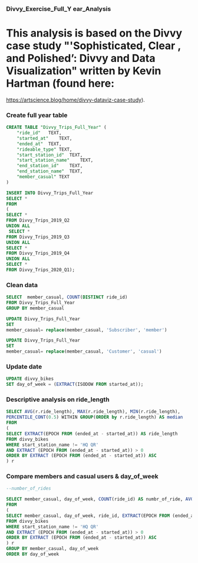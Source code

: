 ### Divvy_Exercise_Full_Y ear_Analysis ###
# This analysis is based on the Divvy case study "'Sophisticated, Clear , and Polished’: Divvy and Data Visualization" written by Kevin Hartman (found here:
https://artscience.blog/home/divvy-dataviz-case-study). 

### Create full year table

```SQL
CREATE TABLE "Divvy_Trips_Full_Year" (
	"ride_id"	TEXT,
	"started_at"	TEXT,
	"ended_at"	TEXT,
	"rideable_type"	TEXT,
	"start_station_id"	TEXT,
	"start_station_name"	TEXT,
	"end_station_id"	TEXT,
	"end_station_name"	TEXT,
	"member_casual"	TEXT
)

INSERT INTO Divvy_Trips_Full_Year
SELECT *
FROM
(
SELECT * 
FROM Divvy_Trips_2019_Q2
UNION ALL 
 SELECT * 
FROM Divvy_Trips_2019_Q3
UNION ALL
SELECT * 
FROM Divvy_Trips_2019_Q4
UNION ALL
SELECT * 
FROM Divvy_Trips_2020_Q1);
```


### Clean data

```SQL
SELECT  member_casual, COUNT(DISTINCT ride_id)
FROM Divvy_Trips_Full_Year
GROUP BY member_casual

UPDATE Divvy_Trips_Full_Year
SET
member_casual= replace(member_casual, 'Subscriber', 'member') 

UPDATE Divvy_Trips_Full_Year
SET
member_casual= replace(member_casual, 'Customer', 'casual') 
```

### Update date

```SQL
UPDATE divvy_bikes
SET day_of_week = (EXTRACT(ISODOW FROM started_at));
```

### Descriptive analysis on ride_length

```SQL
SELECT AVG(r.ride_length), MAX(r.ride_length), MIN(r.ride_length),
PERCENTILE_CONT(0.5) WITHIN GROUP(ORDER by r.ride_length) AS median
FROM 
(
SELECT EXTRACT(EPOCH FROM (ended_at - started_at)) AS ride_length
FROM divvy_bikes
WHERE start_station_name != 'HQ QR'
AND EXTRACT (EPOCH FROM (ended_at - started_at)) > 0
ORDER BY EXTRACT (EPOCH FROM (ended_at - started_at)) ASC
) r
```

### Compare members and casual users & day_of_week 

```SQL
--number_of_rides

SELECT member_casual, day_of_week, COUNT(ride_id) AS numbr_of_ride, AVG(r.ride_length)
FROM 
(
SELECT member_casual, day_of_week, ride_id, EXTRACT(EPOCH FROM (ended_at - started_at)) AS ride_length
FROM divvy_bikes
WHERE start_station_name != 'HQ QR'
AND EXTRACT (EPOCH FROM (ended_at - started_at)) > 0
ORDER BY EXTRACT (EPOCH FROM (ended_at - started_at)) ASC
) r
GROUP BY member_casual, day_of_week
ORDER BY day_of_week
```
